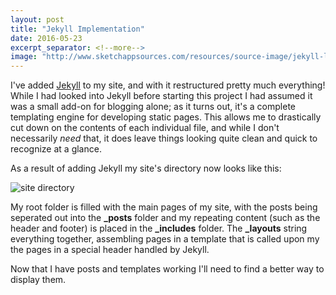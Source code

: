 ```yaml
---
layout: post
title: "Jekyll Implementation"
date: 2016-05-23
excerpt_separator: <!--more-->
image: "http://www.sketchappsources.com/resources/source-image/jekyll-logo-sketch.png"
---
```


I've added <a href="https://jekyllrb.com/">Jekyll</a> to my site, and with it restructured pretty much everything! While I had looked into Jekyll before starting this project I had assumed it was a small add-on for blogging alone; as it turns out, it's a complete templating engine for developing static pages. This allows me to drastically cut down on the contents of each individual file, and while I don't necessarily <em>need</em> that, it does leave things looking quite clean and quick to recognize at a glance.<!--more-->

As a result of adding Jekyll my site's directory now looks like this:

<img src="{{site.baseurl}}/imgs/siteFolder.png" alt="site directory" class="img-responsive center">

My root folder is filled with the main pages of my site, with the posts being seperated out into the <strong>_posts</strong> folder and my repeating content (such as the header and footer) is placed in the <strong>_includes</strong> folder. The <strong>_layouts</strong> string everything together, assembling pages in a template that is called upon my the pages in a special header handled by Jekyll.

Now that I have posts and templates working I'll need to find a better way to display them.